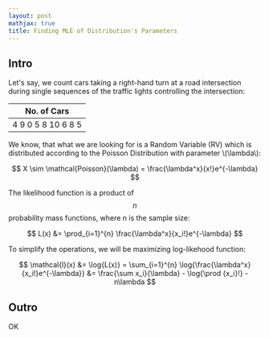 ```yaml
---
layout: post
mathjax: true
title: Finding MLE of Distribution's Parameters 
---
```


## Intro

Let's say, we count cars taking a right-hand turn at a road intersection during single sequences of the traffic lights controlling the intersection:

| No. of Cars|
| --- |
|4 9 0 5 8 10 6 8 5|

We know, that what we are looking for is a Random Variable (RV) which is distributed according to the Poisson Distribution with parameter \\(\lambda\\): 

$$ X \sim \mathcal{Poisson}(\lambda) = \frac{\lambda^x}{x!}e^{-\lambda} $$

The likelihood function is a product of $$n$$ probability mass functions, where n is the sample size:

$$ L(x) &= \prod_{i=1}^{n} \frac{\lambda^x}{x_i!}e^{-\lambda} $$

To simplify the operations, we will be maximizing log-likehood function:

$$ \mathcal{l}(x) &= \log{L(x)} = \sum_{i=1}^{n} \log{\frac{\lambda^x}{x_i!}e^{-\lambda}}
                  &= \frac{\sum x_i}{\lambda} - \log{\prod {x_i}!} -n\lambda $$

## Outro

OK
